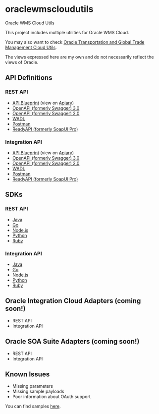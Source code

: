 # oraclewmscloudutils
Oracle WMS Cloud Utils

This project includes multiple utilities for Oracle WMS Cloud.

You may also want to check [Oracle Transportation and Global Trade Management Cloud Utils](https://github.com/fribeiro1/otmgtmutils).

The views expressed here are my own and do not necessarily reflect the views of Oracle.

## API Definitions

### REST API

* [API Blueprint](https://github.com/fribeiro1/oraclewmscloudutils/tree/master/API%20Definitions/REST%20API%20API%20Blueprint.apib) (view on [Apiary](https://oraclewmscloudrestapi.docs.apiary.io/))
* [OpenAPI (formerly Swagger) 3.0](https://github.com/fribeiro1/oraclewmscloudutils/tree/master/API%20Definitions/REST%20API%20OpenAPI%203.0.yaml)
* [OpenAPI (formerly Swagger) 2.0](https://github.com/fribeiro1/oraclewmscloudutils/tree/master/API%20Definitions/REST%20API%20OpenAPI%202.0.yaml)
* [WADL](https://github.com/fribeiro1/oraclewmscloudutils/tree/master/API%20Definitions/REST%20API%20WADL.wadl)
* [Postman](https://github.com/fribeiro1/oraclewmscloudutils/tree/master/API%20Definitions/REST%20API%20Postman.json)
* [ReadyAPI (formerly SoapUI Pro)](https://github.com/fribeiro1/oraclewmscloudutils/tree/master/API%20Definitions/REST%20API%20ReadyAPI.xml)

### Integration API

* [API Blueprint](https://github.com/fribeiro1/oraclewmscloudutils/tree/master/API%20Definitions/Integration%20API%20API%20Blueprint.apib) (view on [Apiary](https://oraclewmscloudintegrationapi.docs.apiary.io/))
* [OpenAPI (formerly Swagger) 3.0](https://github.com/fribeiro1/oraclewmscloudutils/tree/master/API%20Definitions/Integration%20API%20OpenAPI%203.0.yaml)
* [OpenAPI (formerly Swagger) 2.0](https://github.com/fribeiro1/oraclewmscloudutils/tree/master/API%20Definitions/Integration%20API%20OpenAPI%202.0.yaml)
* [WADL](https://github.com/fribeiro1/oraclewmscloudutils/tree/master/API%20Definitions/Integration%20API%20WADL.wadl)
* [Postman](https://github.com/fribeiro1/oraclewmscloudutils/tree/master/API%20Definitions/Integration%20API%20Postman.json)
* [ReadyAPI (formerly SoapUI Pro)](https://github.com/fribeiro1/oraclewmscloudutils/tree/master/API%20Definitions/Integration%20API%20ReadyAPI.xml)

## SDKs

### REST API

* [Java](https://github.com/fribeiro1/oraclewmscloudutils/tree/master/SDKs/restapi-javasdk)
* [Go](https://github.com/fribeiro1/oraclewmscloudutils/tree/master/SDKs/restapi-gosdk)
* [Node.js](https://github.com/fribeiro1/oraclewmscloudutils/tree/master/SDKs/restapi-nodejssdk)
* [Python](https://github.com/fribeiro1/oraclewmscloudutils/tree/master/SDKs/restapi-pythonsdk)
* [Ruby](https://github.com/fribeiro1/oraclewmscloudutils/tree/master/SDKs/restapi-rubysdk)

### Integration API

* [Java](https://github.com/fribeiro1/oraclewmscloudutils/tree/master/SDKs/integrationapi-javasdk)
* [Go](https://github.com/fribeiro1/oraclewmscloudutils/tree/master/SDKs/integrationapi-gosdk)
* [Node.js](https://github.com/fribeiro1/oraclewmscloudutils/tree/master/SDKs/integrationapi-nodejssdk)
* [Python](https://github.com/fribeiro1/oraclewmscloudutils/tree/master/SDKs/integrationapi-pythonsdk)
* [Ruby](https://github.com/fribeiro1/oraclewmscloudutils/tree/master/SDKs/integrationapi-rubyclient)

## Oracle Integration Cloud Adapters (coming soon!)

* REST API
* Integration API

## Oracle SOA Suite Adapters (coming soon!)

* REST API
* Integration API

## Known Issues

* Missing parameters
* Missing sample payloads
* Poor information about OAuth support

You can find samples [here](https://simplesassim.wordpress.com/tag/oracle-wms-cloud/).